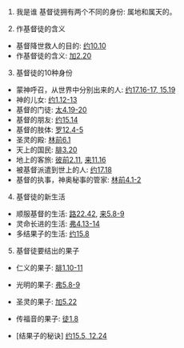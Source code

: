 1. 我是谁
基督徒拥有两个不同的身份: 属地和属天的。
  
  
2. 作基督徒的含义
+ 基督降世救人的目的: [约10.10](https://www.biblegateway.com/passage/?search=约10.10&version=CUVMPT)
+ 作基督徒的含义: [加2.20](https://www.biblegateway.com/passage/?search=加2.20&version=CUVMPT)
  
  
3. 基督徒的10种身份
+ 蒙神呼召，从世界中分别出来的人: [约17.16-17, 15.19](https://www.biblegateway.com/passage/?search=约17.16-17,15.19&version=CUVMPT)
+ 神的儿女: [约1.12-13](https://www.biblegateway.com/passage/?search=约1.12-13&version=CUVMPT)
+ 基督的门徒: [太4.19-20](https://www.biblegateway.com/passage/?search=太4.19-20&version=CUVMPT)
+ 基督的朋友: [约15.14](https://www.biblegateway.com/passage/?search=约15.14&version=CUVMPT)
+ 基督的肢体: [罗12.4-5](https://www.biblegateway.com/passage/?search=罗12.4-5&version=CUVMPT)
+ 圣灵的殿: [林前6.1](https://www.biblegateway.com/passage/?search=林前6.1&version=CUVMPT)
+ 天上的国民: [腓3.20](https://www.biblegateway.com/passage/?search=腓3.20&version=CUVMPT)
+ 地上的客旅: [彼前2.11](https://www.biblegateway.com/passage/?search=彼前2.11&version=CUVMPT), [来11.16](https://www.biblegateway.com/passage/?search=来11.16&version=CUVMPT)
+ 被基督派遣到世上的人: [约17.18](https://www.biblegateway.com/passage/?search=约17.18&version=CUVMPT)
+ 基督的执事，神奥秘事的管家: [林前4.1-2](https://www.biblegateway.com/passage/?search=林前4.1-2&version=CUVMPT)
  
  
4. 基督徒的新生活
+ 顺服基督的生活: [路22.42](https://www.biblegateway.com/passage/?search=路22.42&version=CUVMPT), [来5.8-9](https://www.biblegateway.com/passage/?search=来5.8-9&version=CUVMPT)
+ 灵命长进的生活: [弗4.13-14](https://www.biblegateway.com/passage/?search=弗4.13-14&version=CUVMPT)
+ 多结果子的生活: [约15.8](https://www.biblegateway.com/passage/?search=约15.8&version=CUVMPT)
  
  
5. 基督徒要结出的果子
+ 仁义的果子: [腓1.10-11](https://www.biblegateway.com/passage/?search=腓1.10-11&version=CUVMPT)
+ 光明的果子: [弗5.8-9](https://www.biblegateway.com/passage/?search=弗5.8-9&version=CUVMPT)
+ 圣灵的果子: [加5.22](https://www.biblegateway.com/passage/?search=加5.22&version=CUVMPT)
+ 传福音的果子: [徒1.8](https://www.biblegateway.com/passage/?search=徒1.8&version=CUVMPT)

+ [结果子的秘诀] [约15.5, 12.24](https://www.biblegateway.com/passage/?search=约15.5,12.24&version=CUVMPT)
